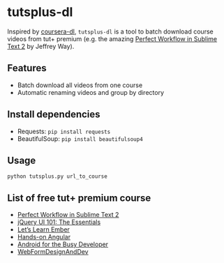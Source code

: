 # tutsplus-dl

Inspired by [coursera-dl][coursera-dl], `tutsplus-dl` is a tool to batch download course videos from tut+ premium (e.g. the amazing [Perfect Workflow in Sublime Text 2][sublime_course] by Jeffrey Way).

[coursera-dl]: https://github.com/coursera-dl/coursera
[sublime_course]: https://tutsplus.com/course/improve-workflow-in-sublime-text-2/

## Features
* Batch download all videos from one course
* Automatic renaming videos and group by directory

## Install dependencies

* Requests: `pip install requests`
* BeautifulSoup: `pip install beautifulsoup4`

## Usage
`python tutsplus.py url_to_course`

## List of free tut+ premium course

* [Perfect Workflow in Sublime Text 2](https://tutsplus.com/course/improve-workflow-in-sublime-text-2/)
* [jQuery UI 101: The Essentials](https://tutsplus.com/course/jquery-ui-101-the-essentials/)
* [Let’s Learn Ember](https://tutsplus.com/course/lets-learn-ember/)
* [Hands-on Angular](https://tutsplus.com/course/hands-on-angular/)
* [Android for the Busy Developer](https://tutsplus.com/course/android-for-the-busy-developer/)
* [WebFormDesignAndDev](https://tutsplus.com/course/web-form-design-and-development/)




